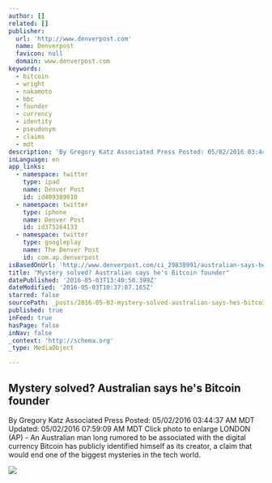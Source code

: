 ```yaml
---
author: []
related: []
publisher:
  url: 'http://www.denverpost.com'
  name: Denverpost
  favicon: null
  domain: www.denverpost.com
keywords:
  - bitcoin
  - wright
  - nakamoto
  - bbc
  - founder
  - currency
  - identity
  - pseudonym
  - claims
  - mdt
description: 'By Gregory Katz Associated Press Posted: 05/02/2016 03:44:37 AM MDT Updated: 05/02/2016 07:59:09 AM MDT Click photo to enlarge LONDON (AP) - An Australian man long rumored to be associated with the digital currency Bitcoin has publicly identified himself as its creator, a claim that would end one of the biggest mysteries in the tech world.'
inLanguage: en
app_links:
  - namespace: twitter
    type: ipad
    name: Denver Post
    id: id409389010
  - namespace: twitter
    type: iphone
    name: Denver Post
    id: id375264133
  - namespace: twitter
    type: googleplay
    name: The Denver Post
    id: com.ap.denverpost
isBasedOnUrl: 'http://www.denverpost.com/ci_29838991/australian-says-hes-founder-bitcoin-digital-cash'
title: "Mystery solved? Australian says he's Bitcoin founder"
datePublished: '2016-05-03T13:40:50.399Z'
dateModified: '2016-05-03T10:37:07.165Z'
starred: false
sourcePath: _posts/2016-05-03-mystery-solved-australian-says-hes-bitcoin-founder.md
published: true
inFeed: true
hasPage: false
inNav: false
_context: 'http://schema.org'
_type: MediaObject

---
```

<article style=""><h1>Mystery solved? Australian says he's Bitcoin founder</h1><p>By Gregory Katz Associated Press Posted: 05/02/2016 03:44:37 AM MDT Updated: 05/02/2016 07:59:09 AM MDT Click photo to enlarge LONDON (AP) - An Australian man long rumored to be associated with the digital currency Bitcoin has publicly identified himself as its creator, a claim that would end one of the biggest mysteries in the tech world.</p><img src="http://extras.mnginteractive.com/live/media/site333/2016/0502/20160502__EUBitcoinFounder~1.jpg" /></article>